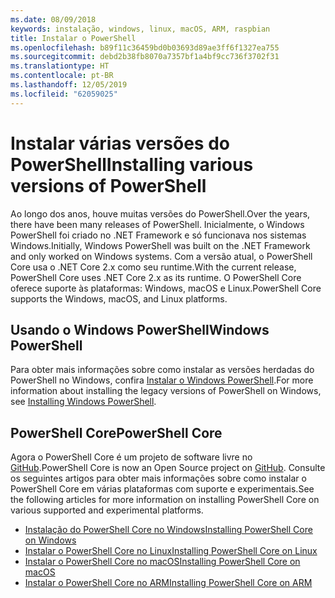 ```yaml
---
ms.date: 08/09/2018
keywords: instalação, windows, linux, macOS, ARM, raspbian
title: Instalar o PowerShell
ms.openlocfilehash: b89f11c36459bd0b03693d89ae3ff6f1327ea755
ms.sourcegitcommit: debd2b38fb8070a7357bf1a4bf9cc736f3702f31
ms.translationtype: HT
ms.contentlocale: pt-BR
ms.lasthandoff: 12/05/2019
ms.locfileid: "62059025"
---
```

# <a name="installing-various-versions-of-powershell"></a><span data-ttu-id="d6c90-103">Instalar várias versões do PowerShell</span><span class="sxs-lookup"><span data-stu-id="d6c90-103">Installing various versions of PowerShell</span></span>

<span data-ttu-id="d6c90-104">Ao longo dos anos, houve muitas versões do PowerShell.</span><span class="sxs-lookup"><span data-stu-id="d6c90-104">Over the years, there have been many releases of PowerShell.</span></span> <span data-ttu-id="d6c90-105">Inicialmente, o Windows PowerShell foi criado no .NET Framework e só funcionava nos sistemas Windows.</span><span class="sxs-lookup"><span data-stu-id="d6c90-105">Initially, Windows PowerShell was built on the .NET Framework and only worked on Windows systems.</span></span> <span data-ttu-id="d6c90-106">Com a versão atual, o PowerShell Core usa o .NET Core 2.x como seu runtime.</span><span class="sxs-lookup"><span data-stu-id="d6c90-106">With the current release, PowerShell Core uses .NET Core 2.x as its runtime.</span></span> <span data-ttu-id="d6c90-107">O PowerShell Core oferece suporte às plataformas: Windows, macOS e Linux.</span><span class="sxs-lookup"><span data-stu-id="d6c90-107">PowerShell Core supports the Windows, macOS, and Linux platforms.</span></span>

## <a name="windows-powershell"></a><span data-ttu-id="d6c90-108">Usando o Windows PowerShell</span><span class="sxs-lookup"><span data-stu-id="d6c90-108">Windows PowerShell</span></span>

<span data-ttu-id="d6c90-109">Para obter mais informações sobre como instalar as versões herdadas do PowerShell no Windows, confira [Instalar o Windows PowerShell](installing-windows-powershell.md).</span><span class="sxs-lookup"><span data-stu-id="d6c90-109">For more information about installing the legacy versions of PowerShell on Windows, see [Installing Windows PowerShell](installing-windows-powershell.md).</span></span>

## <a name="powershell-core"></a><span data-ttu-id="d6c90-110">PowerShell Core</span><span class="sxs-lookup"><span data-stu-id="d6c90-110">PowerShell Core</span></span>

<span data-ttu-id="d6c90-111">Agora o PowerShell Core é um projeto de software livre no [GitHub](https://github.com/powershell/powershell).</span><span class="sxs-lookup"><span data-stu-id="d6c90-111">PowerShell Core is now an Open Source project on [GitHub](https://github.com/powershell/powershell).</span></span>
<span data-ttu-id="d6c90-112">Consulte os seguintes artigos para obter mais informações sobre como instalar o PowerShell Core em várias plataformas com suporte e experimentais.</span><span class="sxs-lookup"><span data-stu-id="d6c90-112">See the following articles for more information on installing PowerShell Core on various supported and experimental platforms.</span></span>

- [<span data-ttu-id="d6c90-113">Instalação do PowerShell Core no Windows</span><span class="sxs-lookup"><span data-stu-id="d6c90-113">Installing PowerShell Core on Windows</span></span>](Installing-PowerShell-Core-on-Windows.md)
- [<span data-ttu-id="d6c90-114">Instalar o PowerShell Core no Linux</span><span class="sxs-lookup"><span data-stu-id="d6c90-114">Installing PowerShell Core on Linux</span></span>](Installing-PowerShell-Core-on-Linux.md)
- [<span data-ttu-id="d6c90-115">Instalar o PowerShell Core no macOS</span><span class="sxs-lookup"><span data-stu-id="d6c90-115">Installing PowerShell Core on macOS</span></span>](Installing-PowerShell-Core-on-macOS.md)
- [<span data-ttu-id="d6c90-116">Instalar o PowerShell Core no ARM</span><span class="sxs-lookup"><span data-stu-id="d6c90-116">Installing PowerShell Core on ARM</span></span>](PowerShell-Core-on-ARM.md)
